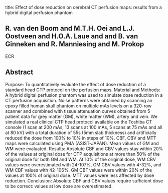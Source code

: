 title: Effect of dose reduction on cerebral CT perfusion maps: results from a hybrid digital perfusion phantom

## R. van den Boom and M.T.H. Oei and L.J. Oostveen and H.O.A. Laue and and B. van Ginneken and R. Manniesing and M. Prokop
ECR


## Abstract
Purpose: To quantitatively evaluate the effect of dose reduction of a standard head CTP protocol on the perfusion maps. Material and Methods: A hybrid digital perfusion phantom was used to simulate dose reduction in a CT perfusion acquisition. Noise patterns were obtained by scanning an epoxy filled human skull phantom on multiple mAs levels on a 320-row scanner and combined with tissue attenuation curves obtained from 5 patient data for grey matter (GM), white matter (WM), artery and vein. We simulated a real clinical CTP head protocol available on the Toshiba CT console (1 scan at 200 mAs, 13 scans at 100 mAs, 5 scans at 75 mAs and all at 80 kV) with a total duration of 55s (5mm slab thickness) and artificially reduced the dose from 100% to 10% in steps of 10%. CBF, CBV and MTT maps were calculated using PMA (ASIST-JAPAN). Mean values of GM and WM were evaluated. Results: Absolute CBF and CBV values stay within 20% of the values at original dose for CTP acquisitions at more than 50% of the original dose for both GM and WM. At 10% of the original dose, WM CBV values were overestimated with 24-107%, GM CBV values with 4-32%, and WM CBF values with 42-106%. GM CBF values were within 20% of the values at 100% of original dose. MTT values were less affected by dose reduction. Conclusion: Absolute CBF and CBV values require sufficient dose to be correct: values at low dose are overestimated.

